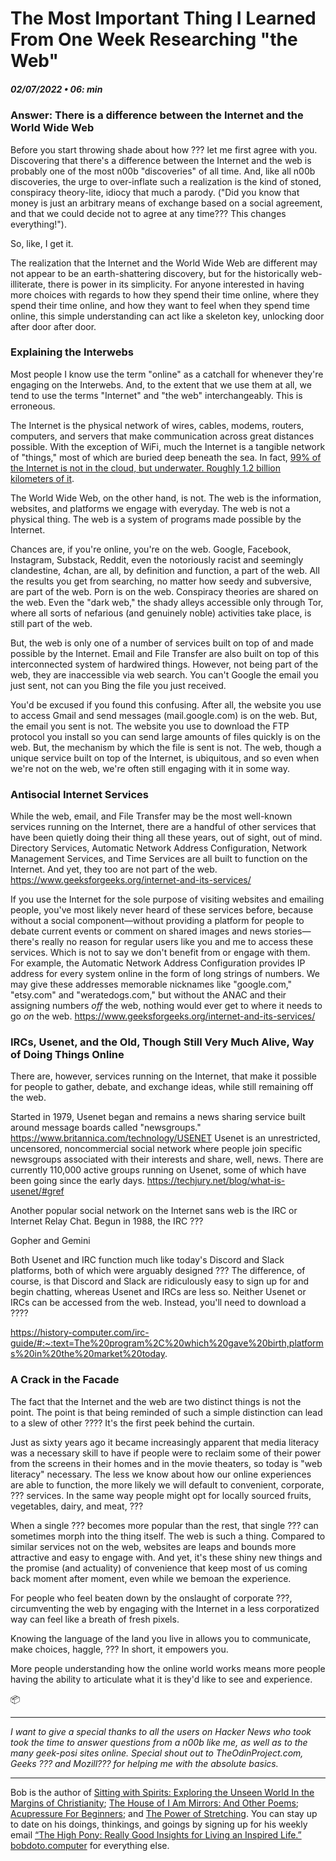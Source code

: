 # The Most Important Thing I Learned From One Week Researching "the Web"
##### 02/07/2022 • 06: min

### Answer: There is a difference between the Internet and the World Wide Web

Before you start throwing shade about how ??? let me first agree with you. Discovering that there's a difference between the Internet and the web is probably one of the most n00b "discoveries" of all time. And, like all n00b discoveries, the urge to over-inflate such a realization is the kind of stoned, conspiracy theory-lite, idiocy that much a parody. ("Did you know that money is just an arbitrary means of exchange based on a social agreement, and that we could decide not to agree at any time??? This changes everything!").

So, like, I get it.

The realization that the Internet and the World Wide Web are different may not appear to be an earth-shattering discovery, but for the historically web-illiterate, there is power in its simplicity. For anyone interested in having more choices with regards to how they spend their time online, where they spend their time online, and how they want to feel when they spend time online, this simple understanding can act like a skeleton key, unlocking door after door after door.

### Explaining the Interwebs

Most people I know use the term "online" as a catchall for whenever they're engaging on the Interwebs. And, to the extent that we use them at all, we tend to use the terms "Internet" and "the web" interchangeably. This is erroneous.

The Internet is the physical network of wires, cables, modems, routers, computers, and servers that make communication across great distances possible. With the exception of WiFi, much the Internet is a tangible network of "things," most of which are buried deep beneath the sea. In fact, [99% of the Internet is not in the cloud, but underwater. Roughly 1.2 billion kilometers of it](https://formtek.com/blog/internet-99-of-data-is-in-the-sea-not-the-cloud-underwater-cabling/#:~:text=September%202021%20(22)-,Internet%3A%2099%25%20of%20Data%20is%20in%20the%20Sea%2C,not%20the%20Cloud%3A%20Underwater%20Cabling&text=There%20are%20more%20than%201.2,is%20transferred%20by%20underwater%20cables.).

The World Wide Web, on the other hand, is not. The web is the information, websites, and platforms we engage with everyday. The web is not a physical thing. The web is a system of programs made possible by the Internet.

Chances are, if you're online, you're on the web. Google, Facebook, Instagram, Substack, Reddit, even the notoriously racist and seemingly clandestine, 4chan, are all, by definition and function, a part of the web. All the results you get from searching, no matter how seedy and subversive, are part of the web. Porn is on the web. Conspiracy theories are shared on the web. Even the "dark web," the shady alleys accessible only through Tor, where all sorts of nefarious (and genuinely noble) activities take place, is still part of the web.

But, the web is only one of a number of services built on top of and made possible by the Internet. Email and File Transfer are also built on top of this interconnected system of hardwired things. However, not being part of the web, they are inaccessible via web search. You can't Google the email you just sent, not can you Bing the file you just received.

You'd be excused if you found this confusing. After all, the website you use to access Gmail and send messages (mail.google.com) is on the web. But, the email you sent is not. The website you use to download the FTP protocol you install so you can send large amounts of files quickly is on the web. But, the mechanism by which the file is sent is not. The web, though a unique service built on top of the Internet, is ubiquitous, and so even when we're not on the web, we're often still engaging with it in some way.

### Antisocial Internet Services

While the web, email, and File Transfer may be the most well-known services running on the Internet, there are a handful of other services that have been quietly doing their thing all these years, out of sight, out of mind. Directory Services, Automatic Network Address Configuration, Network Management Services, and Time Services are all built to function on the Internet. And yet, they too are not part of the web. https://www.geeksforgeeks.org/internet-and-its-services/

If you use the Internet for the sole purpose of visiting websites and emailing people, you've most likely never heard of these services before, because without a social component—without providing a platform for people to debate current events or comment on shared images and news stories—there's really no reason for regular users like you and me to access these services. Which is not to say we don't benefit from or engage with them. For example, the Automatic Network Address Configuration provides IP address for every system online in the form of long strings of numbers. We may give these addresses memorable nicknames like "google.com," "etsy.com" and "weratedogs.com," but without the ANAC and their assigning numbers *off* the web, nothing would ever get to where it needs to go *on* the web. https://www.geeksforgeeks.org/internet-and-its-services/

### IRCs, Usenet, and the Old, Though Still Very Much Alive, Way of Doing Things Online

There are, however, services running on the Internet, that make it possible for people to gather, debate, and exchange ideas, while still remaining off the web.

Started in 1979, Usenet began and remains a news sharing service built around message boards called "newsgroups." https://www.britannica.com/technology/USENET Usenet is an unrestricted, uncensored, noncommercial social network where people join specific newsgroups associated with their interests and share, well, news. There are currently 110,000 active groups running on Usenet, some of which have been going since the early days. https://techjury.net/blog/what-is-usenet/#gref

Another popular social network on the Internet sans web is the IRC or Internet Relay Chat. Begun in 1988, the IRC ???

Gopher and Gemini

Both Usenet and IRC function much like today's Discord and Slack platforms, both of which were arguably designed ??? The difference, of course, is that Discord and Slack are ridiculously easy to sign up for and begin chatting, whereas Usenet and IRCs are less so. Neither Usenet or IRCs can be accessed from the web. Instead, you'll need to download a ????

https://history-computer.com/irc-guide/#:~:text=The%20program%2C%20which%20gave%20birth,platforms%20in%20the%20market%20today.

### A Crack in the Facade

The fact that the Internet and the web are two distinct things is not the point. The point is that being reminded of such a simple distinction can lead to a slew of other ???? It's the first peek behind the curtain.

Just as sixty years ago it became increasingly apparent that media literacy was a necessary skill to have if people were to reclaim some of their power from the screens in their homes and in the movie theaters, so today is "web literacy" necessary. The less we know about how our online experiences are able to function, the more likely we will default to convenient, corporate, ??? services. In the same way people might opt for locally sourced fruits, vegetables, dairy, and meat, ???

When a single ??? becomes more popular than the rest, that single ??? can sometimes morph into the thing itself. The web is such a thing. Compared to similar services not on the web, websites are leaps and bounds more attractive and easy to engage with. And yet, it's these shiny new things and the promise (and actuality) of convenience that keep most of us coming back moment after moment, even while we bemoan the experience.

For people who feel beaten down by the onslaught of corporate ???, circumventing the web by engaging with the Internet in a less corporatized way can feel like a breath of fresh pixels.


Knowing the language of the land you live in allows you to communicate, make choices, haggle, ??? In short, it empowers you.

More people understanding how the online world works means more people having the ability to articulate what it is they'd like to see and experience.

📦

---

*I want to give a special thanks to all the users on Hacker News who took took the time to answer questions from a n00b like me, as well as to the many geek-posi sites online. Special shout out to TheOdinProject.com, Geeks ??? and Mozill??? for helping me with the absolute basics.*

---

Bob is the author of [Sitting with Spirits: Exploring the Unseen World In the Margins of Christianity](https://www.amazon.com/Sitting-Spirits-Exploring-Margins-Christianity/dp/1648582192); [The House of I Am Mirrors: And Other Poems](https://www.amazon.com/gp/product/057888433X/ref=dbs_a_def_rwt_bibl_vppi_i3); [Acupressure For Beginners](https://www.amazon.com/gp/product/B089Q3QSRC/ref=dbs_a_def_rwt_bibl_vppi_i1); and [The Power of Stretching](https://www.amazon.com/gp/product/B08CRJ56KZ/ref=dbs_a_def_rwt_bibl_vppi_i0). You can stay up to date on his doings, thinkings, and goings by signing up for his weekly email [“The High Pony: Really Good Insights for Living an Inspired Life.”](https://mailchi.mp/8cc665f9d3f5/sign-up-for-the-newsletter) [bobdoto.computer](http://bobdoto.computer/) for everything else.
